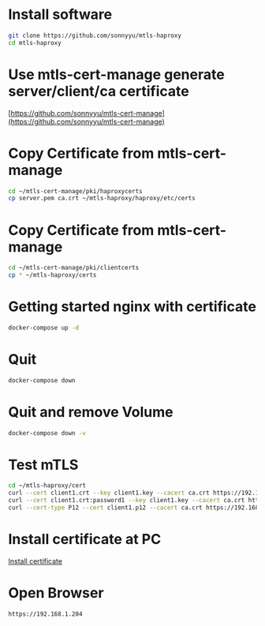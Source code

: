 # Install software
```bash
git clone https://github.com/sonnyyu/mtls-haproxy
cd mtls-haproxy
```
# Use mtls-cert-manage generate server/client/ca certificate 

[https://github.com/sonnyyu/mtls-cert-manage](https://github.com/sonnyyu/mtls-cert-manage)

# Copy Certificate from mtls-cert-manage
```bash
cd ~/mtls-cert-manage/pki/haproxycerts
cp server.pem ca.crt ~/mtls-haproxy/haproxy/etc/certs
```
# Copy Certificate from mtls-cert-manage
```bash
cd ~/mtls-cert-manage/pki/clientcerts
cp * ~/mtls-haproxy/certs
```
# Getting started nginx with certificate
```bash
docker-compose up -d
```
# Quit 
```bash
docker-compose down 
```
# Quit and remove Volume
```bash
docker-compose down -v
```
# Test mTLS
```bash
cd ~/mtls-haproxy/cert
curl --cert client1.crt --key client1.key --cacert ca.crt https://192.168.1.204:3000
curl --cert client1.crt:password1 --key client1.key --cacert ca.crt https://192.168.1.204:3000
curl --cert-type P12 --cert client1.p12 --cacert ca.crt https://192.168.1.204:3000
```
# Install certificate at PC
[Install certificate](https://github.com/sonnyyu/mtls-cert-manage#install-certificate-at-windows)

# Open Browser
```bash
https://192.168.1.204
```
